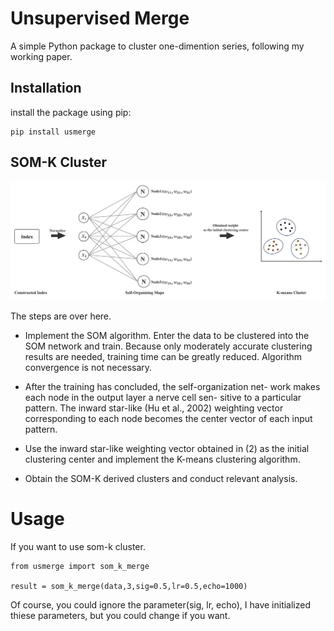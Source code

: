 # Unsupervised Merge

A simple Python package to cluster one-dimention series, following my working paper.

## Installation

install the package using pip:

```
pip install usmerge
```

## SOM-K Cluster

![manmaid](som-k.png)

The steps are over here.

- Implement the SOM algorithm. Enter the data to be clustered into the SOM network and train. Because only moderately accurate clustering results are needed, training time can be greatly reduced. Algorithm convergence is not necessary.

- After the training has concluded, the self-organization net- work makes each node in the output layer a nerve cell sen- sitive to a particular pattern. The inward star-like (Hu et al., 2002) weighting vector corresponding to each node becomes the center vector of each input pattern.

- Use the inward star-like weighting vector obtained in (2) as the initial clustering center and implement the K-means clustering algorithm.

- Obtain the SOM-K derived clusters and conduct relevant analysis.

# Usage
If you want to use som-k cluster.

```
from usmerge import som_k_merge

result = som_k_merge(data,3,sig=0.5,lr=0.5,echo=1000)

```

Of course, you could ignore the parameter(sig, lr, echo), I have initialized thiese parameters, but you could change if you want.





